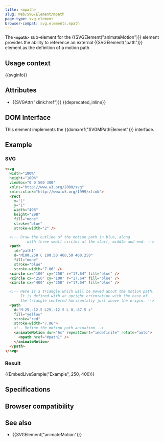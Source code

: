 ```yaml
---
title: <mpath>
slug: Web/SVG/Element/mpath
page-type: svg-element
browser-compat: svg.elements.mpath
---
```




The **`<mpath>`** sub-element for the {{SVGElement("animateMotion")}} element provides the ability to reference an external {{SVGElement("path")}} element as the definition of a motion path.

## Usage context

{{svginfo}}

## Attributes

- {{SVGAttr("xlink:href")}} {{deprecated_inline}}

## DOM Interface

This element implements the {{domxref("SVGMPathElement")}} interface.

## Example

### SVG

```html
<svg
  width="100%"
  height="100%"
  viewBox="0 0 500 300"
  xmlns="http://www.w3.org/2000/svg"
  xmlns:xlink="http://www.w3.org/1999/xlink">
  <rect
    x="1"
    y="1"
    width="498"
    height="298"
    fill="none"
    stroke="blue"
    stroke-width="2" />

  <!-- Draw the outline of the motion path in blue, along
          with three small circles at the start, middle and end. -->
  <path
    id="path1"
    d="M100,250 C 100,50 400,50 400,250"
    fill="none"
    stroke="blue"
    stroke-width="7.06" />
  <circle cx="100" cy="250" r="17.64" fill="blue" />
  <circle cx="250" cy="100" r="17.64" fill="blue" />
  <circle cx="400" cy="250" r="17.64" fill="blue" />

  <!-- Here is a triangle which will be moved about the motion path.
       It is defined with an upright orientation with the base of
       the triangle centered horizontally just above the origin. -->
  <path
    d="M-25,-12.5 L25,-12.5 L 0,-87.5 z"
    fill="yellow"
    stroke="red"
    stroke-width="7.06">
    <!-- Define the motion path animation -->
    <animateMotion dur="6s" repeatCount="indefinite" rotate="auto">
      <mpath href="#path1" />
    </animateMotion>
  </path>
</svg>
```

### Result

{{EmbedLiveSample("Example", 250, 400)}}

## Specifications



## Browser compatibility



## See also

- {{SVGElement("animateMotion")}}
